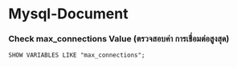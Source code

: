 # Mysql-Document

### Check max_connections Value (ตรวจสอบค่า การเชื่อมต่อสูงสุด)

    SHOW VARIABLES LIKE "max_connections";
